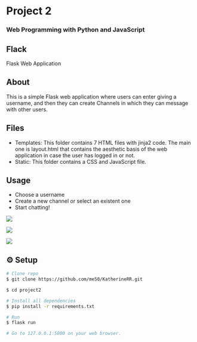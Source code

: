 # Project 2

### Web Programming with Python and JavaScript

## Flack

Flask Web Application

## About

This is a simple Flask web application where users can enter giving a username, and then they can create Channels in which they can message with other users.

## Files

* Templates: This folder contains 7 HTML files with jinja2 code. The main one is layout.html that contains the aesthetic basis of the web application in case the user has logged in or not.
* Static: This folder contains a CSS and JavaScript file.

## Usage

* Choose a username
* Create a new channel or select an existent one
* Start chatting!

![](https://i.imgur.com/Kmrzfdb.png)

![](https://i.imgur.com/XPamxKX.png)

![](https://i.imgur.com/iaVbEY1.png)

## :gear: Setup

```bash
# Clone repo
$ git clone https://github.com/me50/KatherineRR.git

$ cd project2

# Install all dependencies
$ pip install -r requirements.txt

# Run
$ flask run

# Go to 127.0.0.1:5000 on your web browser.
```
